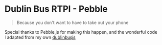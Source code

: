 # Dublin Bus RTPI - Pebble

> Because you don't want to have to take out your phone

Special thanks to Pebble.js for making this happen,
and the wonderful code I adapted from my own [dublinbusjs](http://github.com/adamisntdead/dublinbusjs)
